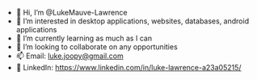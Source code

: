 - 👋 Hi, I’m @LukeMauve-Lawrence
- 👀 I’m interested in desktop applications, websites, databases, android applications
- 🌱 I’m currently learning as much as I can
- 💞️ I’m looking to collaborate on any opportunities
- 📫 Email: luke.joopy@gmail.com 
- 💼 LinkedIn: https://www.linkedin.com/in/luke-lawrence-a23a05215/

<!---
LukeMauve-Lawrence/LukeMauve-Lawrence is a ✨ special ✨ repository because its `README.md` (this file) appears on your GitHub profile.
You can click the Preview link to take a look at your changes.
--->
